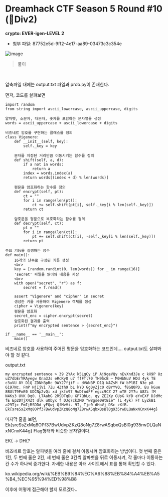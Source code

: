 # Dreamhack CTF Season 5 Round #10 (🌱Div2)
**crypto: EVER-igen-LEVEL 2**
<br>
- 첨부 파일: 87752e5d-9ff2-4e17-aa89-03473c3c354e

![image](https://github.com/VKUOCA/CTF-Write-Up/assets/128664025/9a375456-626f-4c11-82c9-ddb53103af02)

> 풀이
<br>

압축파일 내에는 output.txt 파일과 prob.py이 존재한다.

먼저, 코드를 살펴보면

```
import random  
from string import ascii_lowercase, ascii_uppercase, digits  

알파벳, 소문자, 대문자, 숫자를 포함하는 문자열을 생성
words = ascii_uppercase + ascii_lowercase + digits

비즈네르 암호를 구현하는 클래스를 정의
class Vigenere:
    def __init__(self, key):
        self._key = key

    문자를 지정된 거리만큼 이동시키는 함수를 정의
    def shift(self, a, d):
        if a not in words:
            return a
        index = words.index(a)
        return words[(index + d) % len(words)]

    평문을 암호화하는 함수를 정의
    def encrypt(self, pt):
        ct = ""
        for i in range(len(pt)):
            ct += self.shift(pt[i], self._key[i % len(self._key)])
        return ct

    암호문을 평문으로 복호화하는 함수를 정의
    def decrypt(self, ct):
        pt = ""
        for i in range(len(ct)):
            pt += self.shift(ct[i], -self._key[i % len(self._key)])
        return pt

주요 기능을 실행하는 함수
def main():
    16개의 난수로 구성된 키를 생성
    <br>
    key = [random.randint(0, len(words)) for _ in range(16)]
    'secret' 파일을 읽어와 내용을 저장
    <br>
    with open("secret", "r") as f:
        secret = f.read()
        
    assert "Vigenere" and "cipher" in secret
    생성한 키를 사용하여 Vigenere 객체를 생성
    cipher = Vigenere(key)
    평문을 암호화
    secret_enc = cipher.encrypt(secret)
    암호화된 결과를 출력
    print(f"my encrypted sentence > {secret_enc}")

if __name__ == '__main__':
    main()

```

비즈네르 암호를 사용하여 주어진 평문을 암호화하는 코드인데.... output.txt도 살펴봐야 할 것 같다. 

output.txt
```
my encrypted sentence > 39 2YAx k5LgCy iP Aj9geVQy nEvXnd3Je c kX9P 8z uZ7dbErYRAyegw Ona3Js eRcKyO u7 ffFTl70 TH9ScB – M0HbNuV HDd 4yk TE c3uVU 8Y D1Q ZDNhBpRc 9WY27fjiF – dVWNBP D1Q NAZsM fW bPlBI N3e p8 6i97Nc. FmP HjIjVi 7Zu 4Zth9 bL kYD Gg0yZjc0 dBrYVQ, f8GQ0PD, Bu kGue 8BUlT9FmE0 UDCNp2vQi xd jkfm97 9uDfndFF egcc9CZ 27 mTE 2Y7u A8Zi fM N4Ks3 UVK Dg0. LTAabG 2RSDTqDu GP7QbLq. qy ZE2Xy GUpG kYD eYvEXf DJdMc fE Ep2DTjX4Zt dlk uObyx f DJq7ckZM0 "w8gse0WtBie" (L 4yk) FT LyZkB1 a29Tjc FmIjRSDDd yFQwj QfMvVi. 9I, Tjc0 dHoVj DSc zXfR. Ek{sreSsZxMq8OPf37BwUdvpZKzQ8oNg7Z8rwASqbxQsBl0g935rwDLQaNxNCnxK44g}

```
마지막 줄을 보면, Ek{sreSsZxMq8OPf37BwUdvpZKzQ8oNg7Z8rwASqbxQsBl0g935rwDLQaNxNCnxK44g} Flag형태와 비슷한 문자열이다.

EK{ -> DH{?

비즈네르 암호는 알파벳을 여러 줄에 걸쳐 이동시켜 암호화하는 방법이다. 첫 번째 줄은 1칸, 두 번째 줄은 2칸, 세 번째 줄은 3칸씩 알파벳을 뒤로 이동시켜, 각 줄마다 이동하는 칸 수가 하나씩 증가한다. 자세한 내용은 아래 사이트에서 표를 통해 확인할 수 있다.

ko.wikipedia.org/wiki/%EB%B9%84%EC%A6%88%EB%84%A4%EB%A5%B4_%EC%95%94%ED%98%B8

이후에 어떻게 접근해야 할지 모르겠다..




 
